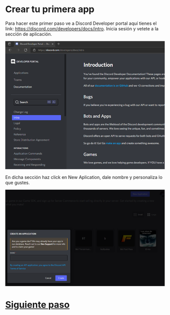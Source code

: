 # Crear tu primera app

Para hacer este primer paso ve a Discord Developer portal aquí tienes el link: https://discord.com/developers/docs/intro. Inicia sesión y vetete a la sección de aplicación.

![paso1.1](https://github.com/VictorFloresJuarez/Bots-de-Discord/blob/main/Recursos/paso1.1.png?raw=true)


En dicha sección haz click en New Aplication, dale nombre y personaliza lo que gustes.

![paso1.2](https://github.com/VictorFloresJuarez/Bots-de-Discord/blob/main/Recursos/paso1.2.png?raw=true)




# [Siguiente paso](https://github.com/VictorFloresJuarez/Bots-de-Discord/blob/main/Documentaci%C3%B3n/Crear%20bot%20a%20partir%20de%20la%20app.md)
